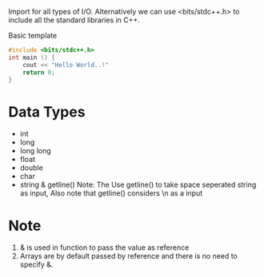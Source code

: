 Import <iostream> for all types of I/O.
Alternatively we can use <bits/stdc++.h> to include all the standard libraries in C++.

Basic template

```cpp
#include <bits/stdc++.h>
int main () {
	cout << "Hello World..!"
	return 0;
}
```

# Data Types

- int
- long 
- long long
- float
- double
- char
- string & getline()
	Note: The Use getline() to take space seperated string as input,
		  Also note that getline() considers \n as a input


# Note 
1. & is used in function to pass the value as reference
2. Arrays are by default passed by reference and there is no need to specify &.

